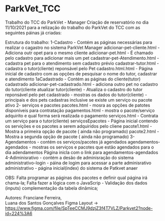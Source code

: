 # ParkVet_TCC
Trabalho do TCC do ParkVet - Manager
Criação de reservatório no dia 11/10/2021 para a relização do trabalho do ParkVet do TCC
com as seguintes páinas já criadas: <br>

Estrutura do trabalho: 
1-Cadastro - Contém as páginas necessárias para realizar o cagastro no sistema ParkVet Manager 
  adicionar-pet-cliente.html - Adiciona outr opet para o mesmo cliente 
  adicionar-pet.html - É chamado pelo cadastro para adicionar mais um pet
  cadastrar-pet-Atendimento.html  - cadastra pet para o atendimento sem cadastro prévio
  cadastrar-tutor.html - cadastra o tutor(cliente) reponsável pelo Pet 
  cadastro.html.html - Página inicial de cadastro com as opções de pesquisar o nome do tutor, cadastrar e atendimento
1aCadastrado - Contém as páginas do cliente(tutor) cadastrado
  adicionar-pet-cadastrado.html - adiciona outro pet no cadastro do tutor(cliente 
  atualizar tutor(cliente) - Atualiza o cadastro do tutor reponsável pelo pet 
  cadastrado - mostras os dados do tutor(cliente) - principais e dos pets cadastras inclusive se existe um serviço ou pacote ativo
 2- serviços e pacotes 
  pacotes.html - mosra as opções de patotes disponíveis para contratação 
  pagamentos.html - mostra o pacote/serviço adquirito e qual forma será realizada o pagamento 
  serviços.html - Contrata um serviço para o tutor(cliente) 
  serviçosEpacotes - Página inicial contendo os servições e os pacotes a serem adquiridos pelo cliene 
  pacote1.html - Mostra a primeira opção de pacote ( ainda não programado) 
  pacote2.html - Mostra a segunda opção de pacote ( ainda não programado) 
 3-Agendamentos - contém os serviços/pacotes já agendados 
  agendamentos-agendados - mostras os serviços e pacotes que estão agendados para o dia 
  adendamentos Página inicla com o link para agendamentos-agendados 
 4-Adiminisrativo - contém a desão de adminisração do sistema 
  administrativo-login - páina de logim para acessar a parte adminisrativo
  administrativo - página inicial(index) do sistema de Patkvet anaer 
  
  OBS: 
    Falta programar as páginas dos pacotes e definir qual página irá chama-la; 
    Falta fazer a lógica com o JavaScrip - Validação dos dados (inputs) complementação da tabela dinâmica; 

Autores: 
Franciane Ferreira,  
Luana dos Santos Gonçalves 
Figma Layout -> https://www.figma.com/file/SpTeeCCMJ9dzjZ3f4T7VLZ/Parkvet2?node-id=224%3A6
